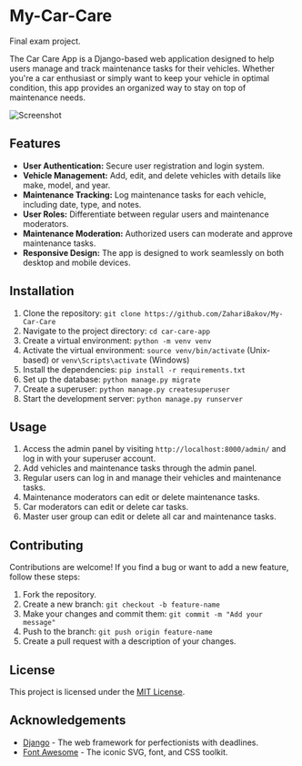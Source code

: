 # My-Car-Care
Final exam project.

The Car Care App is a Django-based web application designed to help users manage and track maintenance tasks for their vehicles. Whether you're a car enthusiast or simply want to keep your vehicle in optimal condition, this app provides an organized way to stay on top of maintenance needs.

![Screenshot]([https://github.com/your-username/your-repo/raw/main/path/to/your/image.png](https://github.com/ZahariBakov/My-Car-Care/blob/main/my_car_care_project/imgaes/Screenshot%202023-08-10%20154025.png))


## Features

- **User Authentication:** Secure user registration and login system.
- **Vehicle Management:** Add, edit, and delete vehicles with details like make, model, and year.
- **Maintenance Tracking:** Log maintenance tasks for each vehicle, including date, type, and notes.
- **User Roles:** Differentiate between regular users and maintenance moderators.
- **Maintenance Moderation:** Authorized users can moderate and approve maintenance tasks.
- **Responsive Design:** The app is designed to work seamlessly on both desktop and mobile devices.

## Installation

1. Clone the repository: `git clone https://github.com/ZahariBakov/My-Car-Care`
2. Navigate to the project directory: `cd car-care-app`
3. Create a virtual environment: `python -m venv venv`
4. Activate the virtual environment: `source venv/bin/activate` (Unix-based) or `venv\Scripts\activate` (Windows)
5. Install the dependencies: `pip install -r requirements.txt`
6. Set up the database: `python manage.py migrate`
7. Create a superuser: `python manage.py createsuperuser`
8. Start the development server: `python manage.py runserver`

## Usage

1. Access the admin panel by visiting `http://localhost:8000/admin/` and log in with your superuser account.
2. Add vehicles and maintenance tasks through the admin panel.
3. Regular users can log in and manage their vehicles and maintenance tasks.
4. Maintenance moderators can edit or delete maintenance tasks.
5. Car moderators can edit or delete car tasks.
6. Master user group can edit or delete all car and maintenance tasks.


## Contributing

Contributions are welcome! If you find a bug or want to add a new feature, follow these steps:

1. Fork the repository.
2. Create a new branch: `git checkout -b feature-name`
3. Make your changes and commit them: `git commit -m "Add your message"`
4. Push to the branch: `git push origin feature-name`
5. Create a pull request with a description of your changes.

## License

This project is licensed under the [MIT License](LICENSE).

## Acknowledgements

- [Django](https://www.djangoproject.com/) - The web framework for perfectionists with deadlines.
- [Font Awesome](https://fontawesome.com/) - The iconic SVG, font, and CSS toolkit.


